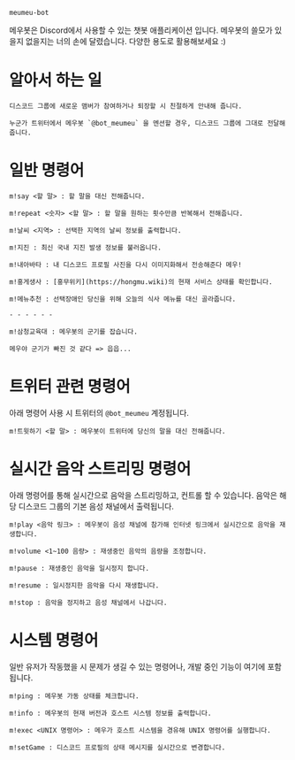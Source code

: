 `meumeu-bot`

메우봇은 Discord에서 사용할 수 있는 챗봇 애플리케이션 입니다. 메우봇의 쓸모가 있을지 없을지는 너의 손에 달렸습니다. 다양한 용도로 활용해보세요 :)


알아서 하는 일
===============================

```
디스코드 그룹에 새로운 맴버가 참여하거나 퇴장할 시 친절하게 안내해 줍니다.

누군가 트위터에서 메우봇 `@bot_meumeu` 을 멘션할 경우, 디스코드 그룹에 그대로 전달해줍니다.
```

일반 명령어
===============================

```
m!say <할 말> : 할 말을 대신 전해줍니다.

m!repeat <숫자> <할 말> : 할 말을 원하는 횟수만큼 반복해서 전해줍니다.

m!날씨 <지역> : 선택한 지역의 날씨 정보를 출력합니다.

m!지진 : 최신 국내 지진 발생 정보를 불러옵니다.

m!내아바타 : 내 디스코드 프로필 사진을 다시 이미지화해서 전송해준다 메우!

m!홍게생사 : [홍무위키](https://hongmu.wiki)의 현재 서비스 상태를 확인합니다.

m!메뉴추천 : 선택장애인 당신을 위해 오늘의 식사 메뉴를 대신 골라줍니다.

- - - - - -

m!삼청교육대 : 메우봇의 군기를 잡습니다.

메우야 군기가 빠진 것 같다 => 읍읍...

```

트위터 관련 명령어
===============================
아래 명령어 사용 시 트위터의 `@bot_meumeu` 계정됩니다.

```
m!트윗하기 <할 말> : 메우봇이 트위터에 당신의 말을 대신 전해줍니다.
```

실시간 음악 스트리밍 명령어
===============================
아래 명령어를 통해 실시간으로 음악을 스트리밍하고, 컨트롤 할 수 있습니다. 음악은 해당 디스코드 그룹의 기본 음성 채널에서 출력됩니다.

```
m!play <음악 링크> : 메우봇이 음성 채널에 참가해 인터넷 링크에서 실시간으로 음악을 재생합니다.

m!volume <1~100 음량> : 재생중인 음악의 음량을 조정합니다.

m!pause : 재생중인 음악을 일시정지 합니다.

m!resume : 일시정지한 음악을 다시 재생합니다.

m!stop : 음악을 정지하고 음성 채널에서 나갑니다.
```

시스템 명령어
===============================
일반 유저가 작동했을 시 문제가 생길 수 있는 명령어나, 개발 중인 기능이 여기에 포함됩니다.

```
m!ping : 메우봇 가동 상태를 체크합니다.

m!info : 메우봇의 현재 버전과 호스트 시스템 정보를 출력합니다.

m!exec <UNIX 명령어> : 메우가 호스트 시스템을 경유해 UNIX 명령어를 실행합니다.

m!setGame : 디스코드 프로필의 상태 메시지를 실시간으로 변경합니다.
